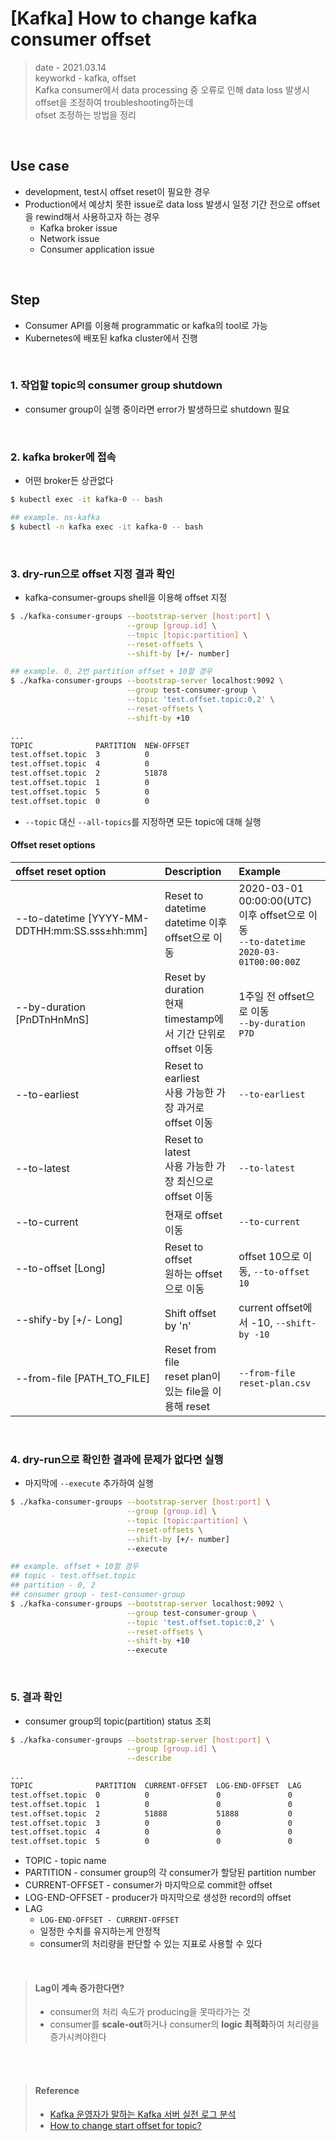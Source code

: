 # [Kafka] How to change kafka consumer offset
> date - 2021.03.14  
> keyworkd - kafka, offset  
> Kafka consumer에서 data processing 중 오류로 인해 data loss 발생시 offset을 조정하여 troubleshooting하는데  
> ofset 조정하는 방법을 정리  

<br>

## Use case
* development, test시 offset reset이 필요한 경우
* Production에서 예상치 못한 issue로 data loss 발생시 일정 기간 전으로 offset을 rewind해서 사용하고자 하는 경우
  * Kafka broker issue
  * Network issue
  * Consumer application issue

<br>

## Step
* Consumer API를 이용해 programmatic or kafka의 tool로 가능
* Kubernetes에 배포된 kafka cluster에서 진행

<br>

### 1. 작업할 topic의 consumer group shutdown
* consumer group이 실행 중이라면 error가 발생하므로 shutdown 필요

<br>

### 2. kafka broker에 접속
* 어떤 broker든 상관없다
```sh
$ kubectl exec -it kafka-0 -- bash

## example. ns-kafka
$ kubectl -n kafka exec -it kafka-0 -- bash
```

<br>

### 3. dry-run으로 offset 지정 결과 확인
* kafka-consumer-groups shell을 이용해 offset 지정
```sh
$ ./kafka-consumer-groups --bootstrap-server [host:port] \
                          --group [group.id] \
                          --topic [topic:partition] \
                          --reset-offsets \
                          --shift-by [+/- number]

## example. 0, 2번 partition offset + 10할 경우
$ ./kafka-consumer-groups --bootstrap-server localhost:9092 \
                          --group test-consumer-group \
                          --topic 'test.offset.topic:0,2' \
                          --reset-offsets \
                          --shift-by +10

...
TOPIC              PARTITION  NEW-OFFSET
test.offset.topic  3          0
test.offset.topic  4          0
test.offset.topic  2          51878
test.offset.topic  1          0
test.offset.topic  5          0
test.offset.topic  0          0
```
* `--topic` 대신 `--all-topics`를 지정하면 모든 topic에 대해 실행

#### Offset reset options
| offset reset option | Description | Example |
|:--|:--|:--|
| --to-datetime [YYYY-MM-DDTHH:mm:SS.sss±hh:mm] | Reset to datetime<br>datetime 이후 offset으로 이동 | 2020-03-01 00:00:00(UTC) 이후 offset으로 이동<br>`--to-datetime 2020-03-01T00:00:00Z` |
| --by-duration [PnDTnHnMnS] | Reset by duration<br>현재 timestamp에서 기간 단위로 offset 이동 | 1주일 전 offset으로 이동<br>`--by-duration P7D` |
| --to-earliest | Reset to earliest<br>사용 가능한 가장 과거로 offset 이동 | `--to-earliest` |
| --to-latest | Reset to latest<br>사용 가능한 가장 최신으로 offset 이동 | `--to-latest`  |
| --to-current | 현재로 offset 이동  | `--to-current` |
| --to-offset [Long] | Reset to offset<br>원하는 offset으로 이동 | offset 10으로 이동, `--to-offset 10` |
| --shify-by [+/- Long] | Shift offset by 'n' | current offset에서 -10, `--shift-by -10` |
| --from-file [PATH_TO_FILE] | Reset from file<br>reset plan이 있는 file을 이용해 reset | `--from-file reset-plan.csv` |

<br>

### 4. dry-run으로 확인한 결과에 문제가 없다면 실행
* 마지막에 `--execute` 추가하여 실행
```sh
$ ./kafka-consumer-groups --bootstrap-server [host:port] \
                          --group [group.id] \
                          --topic [topic:partition] \
                          --reset-offsets \
                          --shift-by [+/- number]
                          --execute

## example. offset + 10할 경우
## topic - test.offset.topic
## partition - 0, 2
## consumer group - test-consumer-group
$ ./kafka-consumer-groups --bootstrap-server localhost:9092 \
                          --group test-consumer-group \
                          --topic 'test.offset.topic:0,2' \
                          --reset-offsets \
                          --shift-by +10
                          --execute
```

<br>

### 5. 결과 확인
* consumer group의 topic(partition) status 조회
```sh
$ ./kafka-consumer-groups --bootstrap-server [host:port] \
                          --group [group.id] \
						  --describe

...
TOPIC              PARTITION  CURRENT-OFFSET  LOG-END-OFFSET  LAG        CONSUMER-ID      HOST                         CLIENT-ID
test.offset.topic  0          0               0               0          consumer-xxxxx   /10.0.0.229                  consumer-x
test.offset.topic  1          0               0               0          consumer-xxxxx   /10.0.0.229                  consumer-x
test.offset.topic  2          51888           51888           0          consumer-xxxxx   /10.0.0.229                  consumer-x
test.offset.topic  3          0               0               0          consumer-xxxxx   /10.0.0.229                  consumer-x
test.offset.topic  4          0               0               0          consumer-xxxxx   /10.0.0.229                  consumer-x
test.offset.topic  5          0               0               0          consumer-xxxxx   /10.0.0.229                  consumer-x
```
* TOPIC - topic name
* PARTITION - consumer group의 각 consumer가 할당된 partition number
* CURRENT-OFFSET - consumer가 마지막으로 commit한 offset
* LOG-END-OFFSET - producer가 마지막으로 생성한 record의 offset
* LAG
  * `LOG-END-OFFSET - CURRENT-OFFSET`
  * 일정한 수치를 유지하는게 안정적
  * consumer의 처리량을 판단할 수 있는 지표로 사용할 수 있다

<br>

> #### Lag이 계속 증가한다면?
> * consumer의 처리 속도가 producing을 못따라가는 것
> * consumer를 **scale-out**하거나 consumer의 **logic 최적화**하여 처리량을 증가시켜야한다

<br><br>

> #### Reference
> * [Kafka 운영자가 말하는 Kafka 서버 실전 로그 분석](https://www.popit.kr/%EC%B9%B4%ED%94%84%EC%B9%B4-%EC%9A%B4%EC%98%81%EC%9E%90%EA%B0%80-%EB%A7%90%ED%95%98%EB%8A%94-%EC%B9%B4%ED%94%84%EC%B9%B4-%EC%84%9C%EB%B2%84-%EC%8B%A4%EC%A0%84-%EB%A1%9C%EA%B7%B8-%EB%B6%84%EC%84%9D/)
> * [How to change start offset for topic?](https://stackoverflow.com/questions/29791268/how-to-change-start-offset-for-topic)
